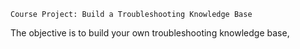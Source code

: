 `Course Project: Build a Troubleshooting Knowledge Base`

The objective is to build your own troubleshooting knowledge base,